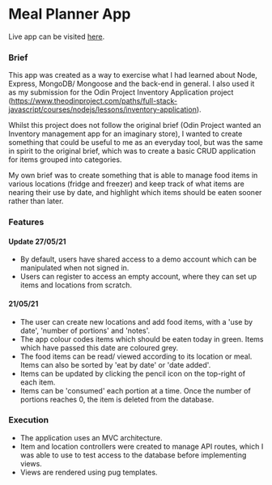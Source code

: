 # Meal Planner App

Live app can be visited [here](https://powerful-depths-88188.herokuapp.com/).

### Brief

This app was created as a way to exercise what I had learned about Node, Express, MongoDB/ Mongoose and the back-end in general. I also used it as my submission for the Odin Project Inventory Application project (https://www.theodinproject.com/paths/full-stack-javascript/courses/nodejs/lessons/inventory-application).

Whilst this project does not follow the original brief (Odin Project wanted an Inventory management app for an imaginary store), I wanted to create something that could be useful to me as an everyday tool, but was the same in spirit to the original brief, which was to create a basic CRUD application for items grouped into categories.

My own brief was to create something that is able to manage food items in various locations (fridge and freezer) and keep track of what items are nearing their use by date, and highlight which items should be eaten sooner rather than later.

### Features

#### Update 27/05/21

- By default, users have shared access to a demo account which can be manipulated when not signed in.
- Users can register to access an empty account, where they can set up items and locations from scratch.

#### 21/05/21

- The user can create new locations and add food items, with a 'use by date', 'number of portions' and 'notes'.
- The app colour codes items which should be eaten today in green. Items which have passed this date are coloured grey.
- The food items can be read/ viewed according to its location or meal. Items can also be sorted by 'eat by date' or 'date added'.
- Items can be updated by clicking the pencil icon on the top-right of each item.
- Items can be 'consumed' each portion at a time. Once the number of portions reaches 0, the item is deleted from the database.

### Execution

- The application uses an MVC architecture.
- Item and location controllers were created to manage API routes, which I was able to use to test access to the database before implementing views.
- Views are rendered using pug templates.
